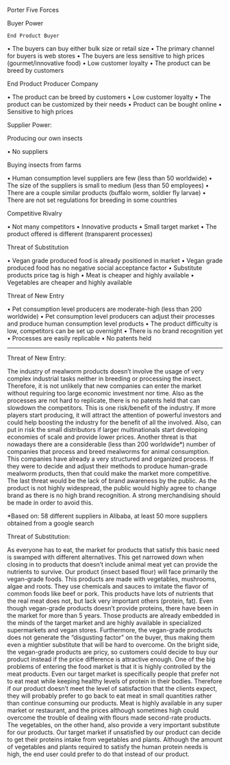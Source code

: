 Porter Five Forces

  Buyer Power

	End Product Buyer
	    
•	The buyers can buy either bulk size or retail size
•	The primary channel for buyers is web stores
•	The buyers are less sensitive to high prices (gourmet/innovative food) 
•	Low customer loyalty
•	The product can be breed by customers

End Product Producer Company
      
•	The product can be breed by customers
•	Low customer loyalty
•	The product can be customized by their needs
•	Product can be bought online
•	Sensitive to high prices


  Supplier Power:
  
Producing our own insects
	    
•	No suppliers

Buying insects from farms
      
•	Human consumption level suppliers are few (less than 50 worldwide)
•	The size of the suppliers is small to medium (less than 50 employees)
•	There are a couple similar products (buffalo worm, soldier fly larvae)
•	There are not set regulations for breeding in some countries



 Competitive Rivalry
 
•	Not many competitors
•	Innovative products
•	Small target market
•	The product offered is different (transparent processes)


Threat of Substitution

•	Vegan grade produced food is already positioned in market 
•	Vegan grade produced food has no negative social acceptance factor
•	Substitute products price tag is high 
•	Meat is cheaper and highly available
•	Vegetables are cheaper and highly available

Threat of New Entry

•	Pet consumption level producers are moderate-high (less than 200 worldwide)
•	Pet consumption level producers can adjust their processes and produce human consumption level products
•	The product difficulty is low, competitors can be set up overnight
•	There is no brand recognition yet
•	Processes are easily replicable
•	No patents held

-----------------------------------------------------------------------------------------------------------------------------------

Threat of New Entry:

The industry of mealworm products doesn’t involve the usage of very complex industrial tasks neither in breeding or processing the insect. Therefore, it is not unlikely that new companies can enter the market without requiring too large economic investment nor time. Also as the processes are not hard to replicate, there is no patents held that can slowdown the competitors. This is one risk/benefit of the industry.  If more players start producing, it will attract the attention of powerful investors and could help boosting the industry for the benefit of all the involved. Also, can put in risk the small distributors if larger multinationals start developing economies of scale and provide lower prices. 
	Another threat is that nowadays there are a considerable (less than 200 worldwide*) number of companies that process and breed mealworms for animal consumption. This companies have already a very structured and organized process. If they were to decide and adjust their methods to produce human-grade mealworm products, then that could make the market more competitive. 
	The last threat would be the lack of brand awareness by the public. As the product is not highly widespread, the public would highly agree to change brand as there is no high brand recognition. A strong merchandising should be made in order to avoid this. 

*Based on: 58 different suppliers in Alibaba, at least 50 more suppliers obtained from a google search

Threat of Substitution:

As everyone has to eat, the market for products that satisfy this basic need is swamped with different alternatives. This get narrowed down when closing in to products that doesn’t include animal meat yet can provide the nutrients to survive. Our product (insect based flour) will face primarily the vegan-grade foods. This products are made with vegetables, mushrooms, algae and roots. They use chemicals and sauces to imitate the flavor of common foods like beef or pork.  This products have lots of nutrients that the real meat does not, but lack very important others (protein, fat). 
Even though vegan-grade products doesn’t provide proteins, there have been in the market for more than 5 years.  Those products are already embedded in the minds of the target market and are highly available in specialized supermarkets and vegan stores.  Furthermore, the vegan-grade products does not generate the “disgusting factor” on the buyer, thus making them even a mightier substitute that will be hard to overcome.  On the bright side, the vegan-grade products are pricy, so customers could decide to buy our product instead if the price difference is attractive enough. 
	One of the big problems of entering the food market is that it is highly controlled by the meat products. Even our target market is specifically people that prefer not to eat meat while keeping healthy levels of protein in their bodies. Therefore if our product doesn’t meet the level of satisfaction that the clients expect, they will probably prefer to go back to eat meat in small quantities rather than continue consuming our products.  Meat is highly available in any super market or restaurant, and the prices although sometimes high could overcome the trouble of dealing with flours made second-rate products. 
	The vegetables, on the other hand, also provide a very important substitute for our products. Our target market if unsatisfied by our product can decide to get their proteins intake from vegetables and plants.  Although the amount of vegetables and plants required to satisfy the human protein needs is high, the end user could prefer to do that instead of our product. 
